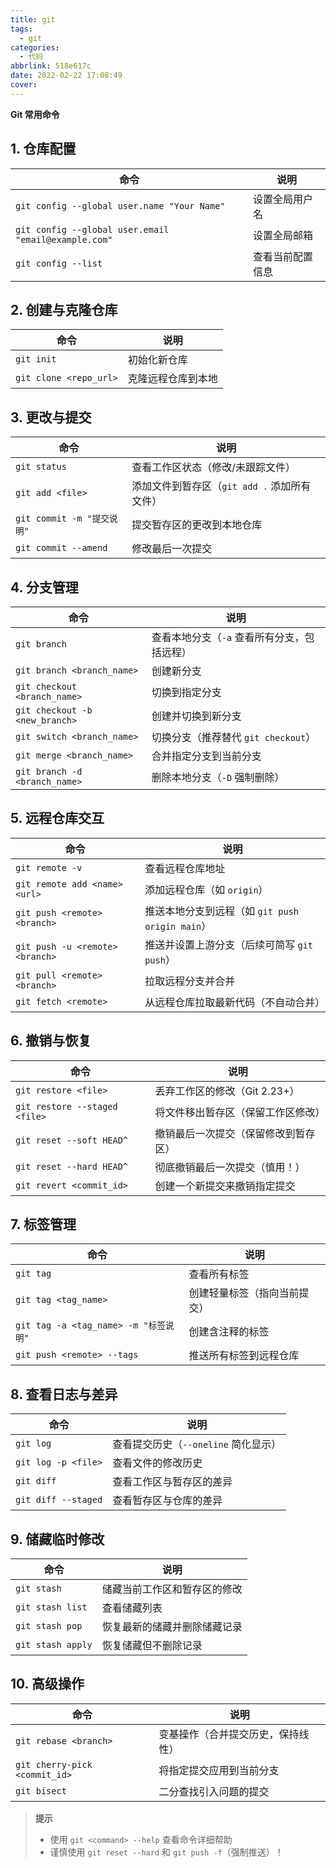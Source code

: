 ```yaml
---
title: git
tags:
  - git
categories:
  - 代码
abbrlink: 518e617c
date: 2022-02-22 17:08:49 
cover:
---
```


**Git 常用命令**

## 1. 仓库配置

| 命令 | 说明 |
|------|------|
| `git config --global user.name "Your Name"` | 设置全局用户名 |
| `git config --global user.email "email@example.com"` | 设置全局邮箱 |
| `git config --list` | 查看当前配置信息 |

## 2. 创建与克隆仓库

| 命令 | 说明 |
|------|------|
| `git init` | 初始化新仓库 |
| `git clone <repo_url>` | 克隆远程仓库到本地 |

## 3. 更改与提交

| 命令 | 说明 |
|------|------|
| `git status` | 查看工作区状态（修改/未跟踪文件） |
| `git add <file>` | 添加文件到暂存区（`git add .` 添加所有文件） |
| `git commit -m "提交说明"` | 提交暂存区的更改到本地仓库 |
| `git commit --amend` | 修改最后一次提交 |

## 4. 分支管理

| 命令 | 说明 |
|------|------|
| `git branch` | 查看本地分支（`-a` 查看所有分支，包括远程） |
| `git branch <branch_name>` | 创建新分支 |
| `git checkout <branch_name>` | 切换到指定分支 |
| `git checkout -b <new_branch>` | 创建并切换到新分支 |
| `git switch <branch_name>` | 切换分支（推荐替代 `git checkout`） |
| `git merge <branch_name>` | 合并指定分支到当前分支 |
| `git branch -d <branch_name>` | 删除本地分支（`-D` 强制删除） |

## 5. 远程仓库交互

| 命令 | 说明 |
|------|------|
| `git remote -v` | 查看远程仓库地址 |
| `git remote add <name> <url>` | 添加远程仓库（如 `origin`） |
| `git push <remote> <branch>` | 推送本地分支到远程（如 `git push origin main`） |
| `git push -u <remote> <branch>` | 推送并设置上游分支（后续可简写 `git push`） |
| `git pull <remote> <branch>` | 拉取远程分支并合并 |
| `git fetch <remote>` | 从远程仓库拉取最新代码（不自动合并） |

## 6. 撤销与恢复

| 命令 | 说明 |
|------|------|
| `git restore <file>` | 丢弃工作区的修改（Git 2.23+） |
| `git restore --staged <file>` | 将文件移出暂存区（保留工作区修改） |
| `git reset --soft HEAD^` | 撤销最后一次提交（保留修改到暂存区） |
| `git reset --hard HEAD^` | 彻底撤销最后一次提交（慎用！） |
| `git revert <commit_id>` | 创建一个新提交来撤销指定提交 |

## 7. 标签管理

| 命令 | 说明 |
|------|------|
| `git tag` | 查看所有标签 |
| `git tag <tag_name>` | 创建轻量标签（指向当前提交） |
| `git tag -a <tag_name> -m "标签说明"` | 创建含注释的标签 |
| `git push <remote> --tags` | 推送所有标签到远程仓库 |

## 8. 查看日志与差异

| 命令 | 说明 |
|------|------|
| `git log` | 查看提交历史（`--oneline` 简化显示） |
| `git log -p <file>` | 查看文件的修改历史 |
| `git diff` | 查看工作区与暂存区的差异 |
| `git diff --staged` | 查看暂存区与仓库的差异 |

## 9. 储藏临时修改

| 命令 | 说明 |
|------|------|
| `git stash` | 储藏当前工作区和暂存区的修改 |
| `git stash list` | 查看储藏列表 |
| `git stash pop` | 恢复最新的储藏并删除储藏记录 |
| `git stash apply` | 恢复储藏但不删除记录 |

## 10. 高级操作

| 命令 | 说明 |
|------|------|
| `git rebase <branch>` | 变基操作（合并提交历史，保持线性） |
| `git cherry-pick <commit_id>` | 将指定提交应用到当前分支 |
| `git bisect` | 二分查找引入问题的提交 |

> **提示**  
> - 使用 `git <command> --help` 查看命令详细帮助  
> - 谨慎使用 `git reset --hard` 和 `git push -f`（强制推送）！